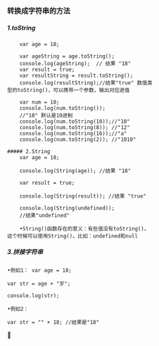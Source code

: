 ### 转换成字符串的方法

##### 1.toString
```
    var age = 18;
    
    var ageString = age.toString();
    console.log(ageString);  // 结果 "18"
    var result = true;
    var resultString = result.toString();
    console.log(resultString);//结果"true" 数值类
型的toString()，可以携带一个参数，输出对应进值

    var num = 10;
    console.log(num.toString()); 
    //"10" 默认是10进制
    console.log(num.toString(10));//"10"
    console.log(num.toString(8)); //"12"
    console.log(num.toString(16));//"a"
    console.log(num.toString(2)); //"1010"

```

```
##### 2.String
    var age = 18; 

    console.log(String(age)); //结果 "18"

    var result = true;

    console.log(String(result)); //结果 "true"

    console.log(String(undefined)); 
    //结果"undefined"

    •String()函数存在的意义：有些值没有toString()，
这个时候可以使用String()。比如：undefined和null

```

##### 3.拼接字符串

    •例如1： var age = 18; 

    var str = age + "岁";

    console.log(str);

    •例如2：

    var str = "" + 18; //结果是"18"

 








